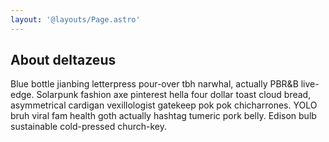 ```yaml
---
layout: '@layouts/Page.astro'
---
```


## About deltazeus

Blue bottle jianbing letterpress pour-over tbh narwhal, actually PBR&B live-edge. Solarpunk fashion axe pinterest hella four dollar toast cloud bread, asymmetrical cardigan vexillologist gatekeep pok pok chicharrones. YOLO bruh viral fam health goth actually hashtag tumeric pork belly. Edison bulb sustainable cold-pressed church-key.
